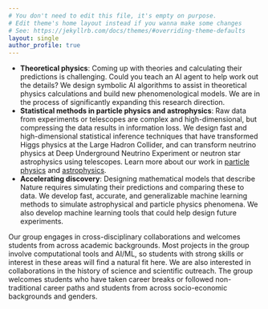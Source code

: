 ```yaml
---
# You don't need to edit this file, it's empty on purpose.
# Edit theme's home layout instead if you wanna make some changes
# See: https://jekyllrb.com/docs/themes/#overriding-theme-defaults
layout: single
author_profile: true
---
```

- **Theoretical physics**: Coming up with theories and calculating their predictions is challenging. Could you teach an AI agent to help work out the details? We design symbolic AI algorithms to assist in theoretical physics calculations and build new phenomenological models. We are in the process of significantly expanding this research direction.
- **Statistical methods in particle physics and astrophysics**: Raw data from experiments or telescopes are complex and high-dimensional, but compressing the data results in information loss. We design fast and high-dimensional statistical inference techniques that have transformed Higgs physics at the Large Hadron Collider, and can transform neutrino physics at Deep Underground Neutrino Experiment or neutron star astrophysics using telescopes. Learn more about our work in [particle physics](/ParticlePhysics/) and [astrophysics](/Astrophysics/).
- **Accelerating discovery**: Designing mathematical models that describe Nature requires simulating their predictions and comparing these to data. We develop fast, accurate, and generalizable machine learning methods to simulate astrophysical and particle physics phenomena. We also develop machine learning tools that could help design future experiments.

Our group engages in cross-disciplinary collaborations and welcomes students from across academic backgrounds. Most projects in the group involve computational tools and AI/ML, so students with strong skills or interest in these areas will find a natural fit here. We are also interested in collaborations in the history of science and scientific outreach. 
The group welcomes students who have taken career breaks or followed non-traditional career paths and students from across socio-economic backgrounds and genders.
